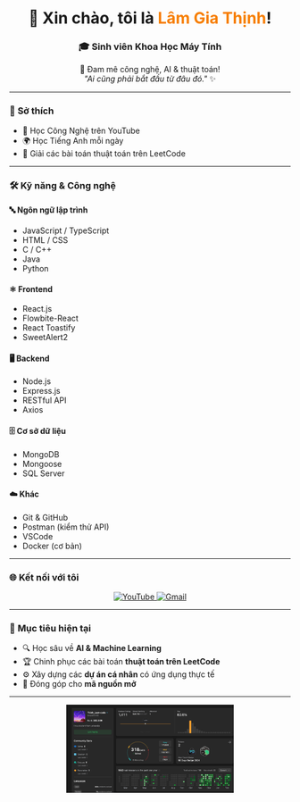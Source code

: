 <h1 align="center">👋 Xin chào, tôi là <span style="color:#F77F00;">Lâm Gia Thịnh</span>!</h1>
<h3 align="center">🎓 Sinh viên <b>Khoa Học Máy Tính</b></h3>

<p align="center">
  🚀 Đam mê công nghệ, AI & thuật toán! <br>
  <i>"Ai cũng phải bắt đầu từ đâu đó."</i> ✨
</p>

---

### 🌟 **Sở thích**
- 🎥 Học Công Nghệ trên YouTube  
- 🌍 Học Tiếng Anh mỗi ngày  
- 🧩 Giải các bài toán thuật toán trên LeetCode

---

### 🛠️ **Kỹ năng & Công nghệ**

#### 🔤 Ngôn ngữ lập trình
- JavaScript / TypeScript
- HTML / CSS
- C / C++
- Java
- Python

#### ⚛️ Frontend
- React.js
- Flowbite-React
- React Toastify
- SweetAlert2

#### 🖥️ Backend
- Node.js
- Express.js
- RESTful API
- Axios

#### 🗄️ Cơ sở dữ liệu
- MongoDB
- Mongoose
- SQL Server

#### ☁️ Khác
- Git & GitHub
- Postman (kiểm thử API)
- VSCode
- Docker (cơ bản)

---

### 🌐 **Kết nối với tôi**
<p align="center">
  <a href="https://www.youtube.com/@GiaThinh2005" target="_blank">
    <img src="https://img.shields.io/badge/YouTube-%23FF0000.svg?style=for-the-badge&logo=youtube&logoColor=white" alt="YouTube">
  </a>
  <a href="mailto:lamgiathinh05@gmail.com">
    <img src="https://img.shields.io/badge/Gmail-%230033FF.svg?style=for-the-badge&logo=gmail&logoColor=white" alt="Gmail">
  </a>
</p>

---

### 🚀 **Mục tiêu hiện tại**
- 🔍 Học sâu về **AI & Machine Learning**
- 🏆 Chinh phục các bài toán **thuật toán trên LeetCode**
- ⚙️ Xây dựng các **dự án cá nhân** có ứng dụng thực tế
- 📌 Đóng góp cho **mã nguồn mở**

---

<p align="center">
  <img src="https://github.com/sjsjsmsmsj/TKMT/blob/main/github.png" width="300"/>
</p>

